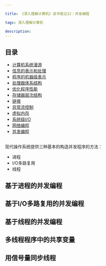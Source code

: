 ```yaml
---

title: 《深入理解计算机》读书笔记12：并发编程

tags: 深入理解计算机

description:
---
```



## 目录

- [计算机系统漫游](./读书笔记1-计算机系统漫游.html)
- [信息的表示和处理](./读书笔记2-信息的表示和处理.html)
- [程序的机器级表示]()
- [处理器体系结构]()
- [优化程序性能]()
- [存储器层次结构]()
- [链接]()
- [异常流控制]()
- [虚拟内存]()
- [系统级I/O]()
- [网络编程]()
- [并发编程]()


## 


现代操作系统提供三种基本的构造并发程序的方法：

- 进程
- I/O多路复用
- 线程


## 基于进程的并发编程



## 基于I/O多路复用的并发编程



## 基于线程的并发编程



## 多线程程序中的共享变量



## 用信号量同步线程
